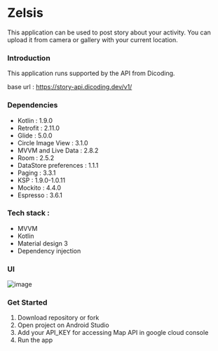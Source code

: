 # Zelsis

This application can be used to post story about your activity. You can upload it from camera or gallery with your current location.

### Introduction

This application runs supported by the API from Dicoding. 

base url : https://story-api.dicoding.dev/v1/

### Dependencies

 - Kotlin : 1.9.0
 - Retrofit : 2.11.0
 - Glide : 5.0.0
 - Circle Image View : 3.1.0
 - MVVM and Live Data : 2.8.2
 - Room : 2.5.2
 - DataStore preferences : 1.1.1
 - Paging : 3.3.1
 - KSP : 1.9.0-1.0.11
 - Mockito : 4.4.0
 - Espresso : 3.6.1


### Tech stack :

- MVVM
- Kotlin
- Material design 3
- Dependency injection

### UI
![image](https://github.com/user-attachments/assets/332ce904-35fb-4a5c-8e20-8eaf1411b642)


### Get Started

1. Download repository or fork
2. Open project on Android Studio
3. Add your API_KEY for accessing Map API in google cloud console
4. Run the app
